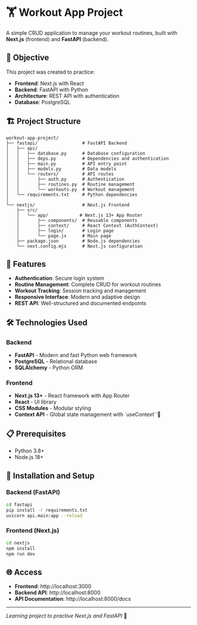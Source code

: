 # 🏋️ Workout App Project

A simple CRUD application to manage your workout routines, built with **Next.js** (frontend) and **FastAPI** (backend).

## 🎯 Objective

This project was created to practice:
- **Frontend**: Next.js with React
- **Backend**: FastAPI with Python
- **Architecture**: REST API with authentication
- **Database**: PostgreSQL

## 🏗️ Project Structure

```
workout-app-project/
├── fastapi/                 # FastAPI Backend
│   ├── api/
│   │   ├── database.py      # Database configuration
│   │   ├── deps.py          # Dependencies and authentication
│   │   ├── main.py          # API entry point
│   │   ├── models.py        # Data models
│   │   └── routers/         # API routes
│   │       ├── auth.py      # Authentication
│   │       ├── routines.py  # Routine management
│   │       └── workouts.py  # Workout management
│   └── requirements.txt     # Python dependencies
│
└── nextjs/                  # Next.js Frontend
    ├── src/
    │   └── app/            # Next.js 13+ App Router
    │       ├── components/  # Reusable components
    │       ├── context/     # React Context (AuthContext)
    │       ├── login/       # Login page
    │       └── page.js      # Main page
    ├── package.json         # Node.js dependencies
    └── next.config.mjs      # Next.js configuration
```

## 🚀 Features

- **Authentication**: Secure login system
- **Routine Management**: Complete CRUD for workout routines
- **Workout Tracking**: Session tracking and management
- **Responsive Interface**: Modern and adaptive design
- **REST API**: Well-structured and documented endpoints

## 🛠️ Technologies Used

### Backend
- **FastAPI** - Modern and fast Python web framework
- **PostgreSQL** - Relational database
- **SQLAlchemy** - Python ORM

### Frontend
- **Next.js 13+** - React framework with App Router
- **React** - UI library
- **CSS Modules** - Modular styling
- **Context API** - Global state management with `useContext``

## 📋 Prerequisites

- Python 3.8+
- Node.js 18+

## 🔧 Installation and Setup

### Backend (FastAPI)
```bash
cd fastapi
pip install -r requirements.txt
uvicorn api.main:app --reload
```

### Frontend (Next.js)
```bash
cd nextjs
npm install
npm run dev
```

## 🌐 Access

- **Frontend**: http://localhost:3000
- **Backend API**: http://localhost:8000
- **API Documentation**: http://localhost:8000/docs

---

*Learning project to practive Next.js and FastAPI* 🚀

